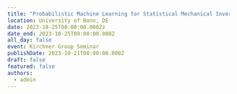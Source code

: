 ```yaml
---
title: "Probabilistic Machine Learning for Statistical Mechanical Inverse Problems"
location: University of Bonn, DE 
date: 2023-10-25T08:00:00.000Zz
date_end: 2023-10-25T09:00:00.000Z
all_day: false
event: Kirchner Group Seminar
publishDate: 2023-10-21T08:00:00.000Z
draft: false
featured: false
authors:
  - admin
---
```

